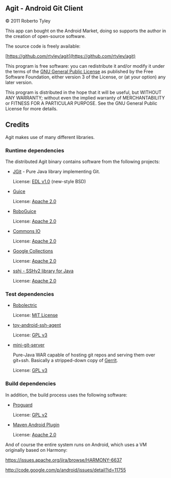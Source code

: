 
Agit - Android Git Client
-------------------------

© 2011 Roberto Tyley

This app can bought on the Android Market, doing so supports the author in the creation of open-source software.

The source code is freely available:

[https://github.com/rtyley/agit](https://github.com/rtyley/agit)

This program is free software: you can redistribute it and/or modify
it under the terms of the [GNU General Public License](http://www.gnu.org/licenses/gpl.html)
as published by the Free Software Foundation, either version 3 of the License, or
(at your option) any later version.

This program is distributed in the hope that it will be useful,
but WITHOUT ANY WARRANTY; without even the implied warranty of
MERCHANTABILITY or FITNESS FOR A PARTICULAR PURPOSE.  See the
GNU General Public License for more details.

Credits
-------

Agit makes use of many different libraries.

### Runtime dependencies

The distributed Agit binary contains software from the following projects:

  * [JGit](http://www.eclipse.org/jgit/) - Pure Java library implementing Git.

    License: [EDL v1.0](http://www.eclipse.org/org/documents/edl-v10.php) (new-style BSD)

  * [Guice](http://code.google.com/p/google-guice/)

    License: [Apache 2.0](http://www.apache.org/licenses/LICENSE-2.0)

  * [RoboGuice](http://code.google.com/p/roboguice/)

    License: [Apache 2.0](http://www.apache.org/licenses/LICENSE-2.0)

  * [Commons IO](http://commons.apache.org/io)

    License: [Apache 2.0](http://commons.apache.org/io/license.html)

  * [Google Collections](http://code.google.com/p/google-collections/)

    License: [Apache 2.0](http://www.apache.org/licenses/LICENSE-2.0)

  * [sshj - SSHv2 library for Java](https://github.com/shikhar/sshj)

    License: [Apache 2.0](http://www.apache.org/licenses/LICENSE-2.0)

### Test dependencies

  * [Robolectric](http://pivotal.github.com/robolectric/)

    License: [MIT License](http://www.opensource.org/licenses/mit-license.php)

  * [toy-android-ssh-agent](https://github.com/rtyley/toy-android-ssh-agent)

    License: [GPL v3](http://www.gnu.org/licenses/gpl-3.0.html)

  * [mini-git-server](https://github.com/rtyley/mini-git-server)

    Pure-Java WAR capable of hosting git repos and serving them over git+ssh.
    Basically a stripped-down copy of [Gerrit](http://code.google.com/p/gerrit/).

    License: [GPL v3](http://www.gnu.org/licenses/gpl-3.0.html)


### Build dependencies

In addition, the build process uses the following software:

  * [Proguard](http://proguard.sourceforge.net/)

    License: [GPL v2](http://proguard.sourceforge.net/license.html)

  * [Maven Android Plugin](http://code.google.com/p/maven-android-plugin/)

    License: [Apache 2.0](http://www.apache.org/licenses/LICENSE-2.0)


And of course the entire system runs on Android, which uses a VM originally
based on Harmony:

https://issues.apache.org/jira/browse/HARMONY-6637

http://code.google.com/p/android/issues/detail?id=11755




